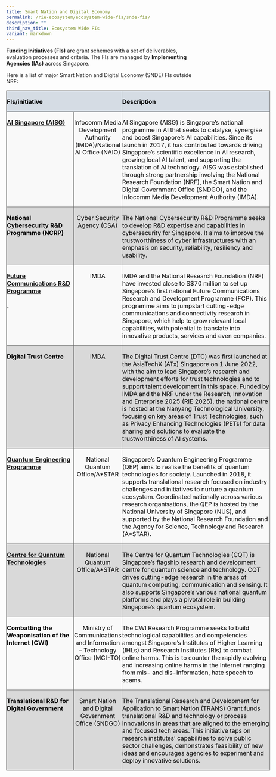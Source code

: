 ```yaml
---
title: Smart Nation and Digital Economy
permalink: /rie-ecosystem/ecosystem-wide-fis/snde-fis/
description: ""
third_nav_title: Ecosystem Wide FIs
variant: markdown
---
```

**Funding Initiatives (FIs)** are grant schemes with a set of deliverables, evaluation processes and criteria. The FIs are managed by **Implementing Agencies (IAs)** across Singapore.

Here is a list of major Smart Nation and Digital Economy (SNDE) FIs outside NRF:

<table class="MsoNormalTable" border="0" cellspacing="0" cellpadding="0" width="708" style="width:531.1pt;border-collapse:collapse;mso-yfti-tbllook:1184;
 mso-padding-alt:0cm 0cm 0cm 0cm"><tbody><tr style="mso-yfti-irow:0;mso-yfti-firstrow:yes;height:5.4pt"><td width="285" colspan="2" style="width:213.55pt;border:solid #606160 1.0pt;
  background:#D5DCE4;mso-background-themecolor:text2;mso-background-themetint:
  51;padding:2.25pt .45pt 0cm .45pt;height:5.4pt"><p class="MsoNormal"><b><span style="color:black;mso-color-alt:windowtext">FIs/initiative</span></b></p></td><td width="423" style="width:317.55pt;border:solid #606160 1.0pt;border-left:
  none;mso-border-left-alt:solid #606160 1.0pt;background:#D5DCE4;mso-background-themecolor:
  text2;mso-background-themetint:51;padding:2.25pt .45pt 0cm .45pt;height:5.4pt"><p class="MsoNormal"><b><span style="color:black;mso-color-alt:windowtext">Description</span></b></p></td></tr><tr style="mso-yfti-irow:1;height:27.45pt"><td width="183" valign="top" style="width:137.2pt;border:solid #606160 1.0pt;
  border-top:none;mso-border-top-alt:solid #606160 1.0pt;background:#F9F9F9;
  padding:2.25pt .45pt 0cm .45pt;height:27.45pt"><p class="MsoNormal"><b><span style="color:black;mso-color-alt:windowtext"><a href="https://aisingapore.org/">AI Singapore (AISG)</a></span></b></p></td><td width="102" valign="top" style="width:76.35pt;border-top:none;border-left:
  none;border-bottom:solid #606160 1.0pt;border-right:solid #606160 1.0pt;
  mso-border-top-alt:solid #606160 1.0pt;mso-border-left-alt:solid #606160 1.0pt;
  background:#F9F9F9;padding:2.25pt .45pt 0cm .45pt;height:27.45pt"><p class="MsoNormal" align="center" style="text-align:center"><span style="color:black;mso-color-alt:windowtext">Infocomm Media Development Authority (IMDA)/National AI Office (NAIO)</span></p></td><td width="423" valign="top" style="width:317.55pt;border-top:none;border-left:
  none;border-bottom:solid #606160 1.0pt;border-right:solid #606160 1.0pt;
  mso-border-top-alt:solid #606160 1.0pt;mso-border-left-alt:solid #606160 1.0pt;
  background:#F9F9F9;padding:2.25pt .45pt 0cm .45pt;height:27.45pt"><p class="MsoNormal"><span style="color:black;mso-color-alt:windowtext">AI Singapore (AISG) is Singapore’s national programme in AI that seeks to catalyse, synergise and boost Singapore’s AI capabilities. Since its launch in 2017, it has contributed towards driving Singapore’s scientific excellence in AI research, growing local AI talent, and supporting the translation of AI technology. AISG was established through strong partnership involving the National Research Foundation (NRF), the Smart Nation and Digital Government Office (SNDGO), and the Infocomm Media Development Authority (IMDA).</span></p></td></tr><tr style="mso-yfti-irow:2;height:27.45pt"><td width="183" valign="top" style="width:137.2pt;border:solid #606160 1.0pt;
  border-top:none;mso-border-top-alt:solid #606160 1.0pt;background:#D9D9D9;
  mso-background-themecolor:background1;mso-background-themeshade:217;
  padding:2.25pt .45pt 0cm .45pt;height:27.45pt"><p class="MsoNormal"><b><span style="color:black;mso-color-alt:windowtext">National Cybersecurity R&amp;D Programme (NCRP)</span></b></p></td><td width="102" valign="top" style="width:76.35pt;border-top:none;border-left:
  none;border-bottom:solid #606160 1.0pt;border-right:solid #606160 1.0pt;
  mso-border-top-alt:solid #606160 1.0pt;mso-border-left-alt:solid #606160 1.0pt;
  background:#D9D9D9;mso-background-themecolor:background1;mso-background-themeshade:
  217;padding:2.25pt .45pt 0cm .45pt;height:27.45pt"><p class="MsoNormal" align="center" style="text-align:center"><span style="color:black;mso-color-alt:windowtext">Cyber Security Agency (CSA)</span></p></td><td width="423" valign="top" style="width:317.55pt;border-top:none;border-left:
  none;border-bottom:solid #606160 1.0pt;border-right:solid #606160 1.0pt;
  mso-border-top-alt:solid #606160 1.0pt;mso-border-left-alt:solid #606160 1.0pt;
  background:#D9D9D9;mso-background-themecolor:background1;mso-background-themeshade:
  217;padding:2.25pt .45pt 0cm .45pt;height:27.45pt"><p class="MsoNormal"><span style="color:black;mso-color-alt:windowtext">The National Cybersecurity R&amp;D Programme seeks to develop R&amp;D expertise and capabilities in cybersecurity for Singapore. It aims to improve the trustworthiness of cyber infrastructures with an emphasis on security, reliability, resiliency and usability.</span></p></td></tr><tr style="mso-yfti-irow:3;height:27.45pt"><td width="183" valign="top" style="width:137.2pt;border:solid #606160 1.0pt;
  border-top:none;mso-border-top-alt:solid #606160 1.0pt;background:#F9F9F9;
  padding:2.25pt .45pt 0cm .45pt;height:27.45pt"><p class="MsoNormal"><b><span style="color:black;mso-color-alt:windowtext"><a href="https://www.imda.gov.sg/how-we-can-help/future-communications-research-and-development-programme">Future Communications R&amp;D Programme</a></span></b></p><p class="MsoNormal"><a href="https://www.imda.gov.sg/how-we-can-help/future-communications-research-and-development-programme"><b>&nbsp;</b></a></p></td><td width="102" valign="top" style="width:76.35pt;border-top:none;border-left:
  none;border-bottom:solid #606160 1.0pt;border-right:solid #606160 1.0pt;
  mso-border-top-alt:solid #606160 1.0pt;mso-border-left-alt:solid #606160 1.0pt;
  background:#F9F9F9;padding:2.25pt .45pt 0cm .45pt;height:27.45pt"><p class="MsoNormal" align="center" style="text-align:center"><span style="color:black;mso-color-alt:windowtext">IMDA</span></p></td><td width="423" valign="top" style="width:317.55pt;border-top:none;border-left:
  none;border-bottom:solid #606160 1.0pt;border-right:solid #606160 1.0pt;
  mso-border-top-alt:solid #606160 1.0pt;mso-border-left-alt:solid #606160 1.0pt;
  background:#F9F9F9;padding:2.25pt .45pt 0cm .45pt;height:27.45pt"><p class="MsoNormal"><span style="color:black;mso-color-alt:windowtext">IMDA and the National Research Foundation (NRF) have invested close to S$70 million to set up Singapore’s first national Future Communications Research and Development Programme (FCP). This programme aims to jumpstart cutting-edge communications and connectivity research in Singapore, which help to grow relevant local capabilities, with potential to translate into innovative products, services and even companies.</span></p></td></tr><tr style="mso-yfti-irow:4;height:27.45pt"><td width="183" valign="top" style="width:137.2pt;border:solid #606160 1.0pt;
  border-top:none;mso-border-top-alt:solid #606160 1.0pt;background:#D9D9D9;
  mso-background-themecolor:background1;mso-background-themeshade:217;
  padding:2.25pt .45pt 0cm .45pt;height:27.45pt"><p class="MsoNormal"><b><span style="color:black;mso-color-alt:windowtext">Digital Trust Centre</span></b></p></td><td width="102" valign="top" style="width:76.35pt;border-top:none;border-left:
  none;border-bottom:solid #606160 1.0pt;border-right:solid #606160 1.0pt;
  mso-border-top-alt:solid #606160 1.0pt;mso-border-left-alt:solid #606160 1.0pt;
  background:#D9D9D9;mso-background-themecolor:background1;mso-background-themeshade:
  217;padding:2.25pt .45pt 0cm .45pt;height:27.45pt"><p class="MsoNormal" align="center" style="text-align:center"><span style="color:black;mso-color-alt:windowtext">IMDA</span></p></td><td width="423" valign="top" style="width:317.55pt;border-top:none;border-left:
  none;border-bottom:solid #606160 1.0pt;border-right:solid #606160 1.0pt;
  mso-border-top-alt:solid #606160 1.0pt;mso-border-left-alt:solid #606160 1.0pt;
  background:#D9D9D9;mso-background-themecolor:background1;mso-background-themeshade:
  217;padding:2.25pt .45pt 0cm .45pt;height:27.45pt"><p class="MsoNormal"><span style="color:black;mso-color-alt:windowtext">The Digital Trust Centre (DTC) was first launched at the AsiaTechX (ATx) Singapore on 1 June 2022, with the aim to lead Singapore’s research and development efforts for trust technologies and to support talent development in this space. Funded by IMDA and the NRF under the Research, Innovation and Enterprise 2025 (RIE 2025), the national centre is hosted at the Nanyang Technological University, focusing on key areas of Trust Technologies, such as Privacy Enhancing Technologies (PETs) for data sharing and solutions to evaluate the trustworthiness of AI systems.</span></p></td></tr><tr style="mso-yfti-irow:5;height:27.45pt"><td width="183" valign="top" style="width:137.2pt;border:solid #606160 1.0pt;
  border-top:none;mso-border-top-alt:solid #606160 1.0pt;background:#F9F9F9;
  padding:2.25pt .45pt 0cm .45pt;height:27.45pt"><p class="MsoNormal"><b><span style="color:black;mso-color-alt:windowtext"><a href="https://qepsg.org/">Quantum Engineering Programme</a></span></b></p></td><td width="102" valign="top" style="width:76.35pt;border-top:none;border-left:
  none;border-bottom:solid #606160 1.0pt;border-right:solid #606160 1.0pt;
  mso-border-top-alt:solid #606160 1.0pt;mso-border-left-alt:solid #606160 1.0pt;
  background:#F9F9F9;padding:2.25pt .45pt 0cm .45pt;height:27.45pt"><p class="MsoNormal" align="center" style="text-align:center"><span style="color:black;mso-color-alt:windowtext">National Quantum Office/A*STAR</span></p></td><td width="423" valign="top" style="width:317.55pt;border-top:none;border-left:
  none;border-bottom:solid #606160 1.0pt;border-right:solid #606160 1.0pt;
  mso-border-top-alt:solid #606160 1.0pt;mso-border-left-alt:solid #606160 1.0pt;
  background:#F9F9F9;padding:2.25pt .45pt 0cm .45pt;height:27.45pt"><p class="MsoNormal"><span style="color:black;mso-color-alt:windowtext">Singapore’s Quantum Engineering Programme (QEP) aims to realise the benefits of quantum technologies for society. Launched in 2018, it supports translational research focused on industry challenges and initiatives to nurture a quantum ecosystem. Coordinated nationally across various research organisations, the QEP is hosted by the National University of Singapore (NUS), and supported by the National Research Foundation and the Agency for Science, Technology and Research (A*STAR).</span></p></td></tr><tr style="mso-yfti-irow:6;height:27.45pt"><td width="183" valign="top" style="width:137.2pt;border:solid #606160 1.0pt;
  border-top:none;mso-border-top-alt:solid #606160 1.0pt;background:#D9D9D9;
  mso-background-themecolor:background1;mso-background-themeshade:217;
  padding:2.25pt .45pt 0cm .45pt;height:27.45pt"><p class="MsoNormal"><b><span style="color:black;mso-color-alt:windowtext"><a href="https://www.quantumlah.org/what-we-do/">Centre for Quantum Technologies</a></span></b></p></td><td width="102" valign="top" style="width:76.35pt;border-top:none;border-left:
  none;border-bottom:solid #606160 1.0pt;border-right:solid #606160 1.0pt;
  mso-border-top-alt:solid #606160 1.0pt;mso-border-left-alt:solid #606160 1.0pt;
  background:#D9D9D9;mso-background-themecolor:background1;mso-background-themeshade:
  217;padding:2.25pt .45pt 0cm .45pt;height:27.45pt"><p class="MsoNormal" align="center" style="text-align:center"><span style="color:black;mso-color-alt:windowtext">National Quantum Office/A*STAR</span></p></td><td width="423" valign="top" style="width:317.55pt;border-top:none;border-left:
  none;border-bottom:solid #606160 1.0pt;border-right:solid #606160 1.0pt;
  mso-border-top-alt:solid #606160 1.0pt;mso-border-left-alt:solid #606160 1.0pt;
  background:#D9D9D9;mso-background-themecolor:background1;mso-background-themeshade:
  217;padding:2.25pt .45pt 0cm .45pt;height:27.45pt"><p class="MsoNormal"><span style="color:black;mso-color-alt:windowtext">The Centre for Quantum Technologies (CQT) is Singapore’s flagship research and development centre for quantum science and technology. CQT drives cutting-edge research in the areas of quantum computing, communication and sensing. It also supports Singapore’s various national quantum platforms and plays a pivotal role in building Singapore’s quantum ecosystem.</span></p></td></tr><tr style="mso-yfti-irow:7;height:27.45pt"><td width="183" valign="top" style="width:137.2pt;border:solid #606160 1.0pt;
  border-top:none;mso-border-top-alt:solid #606160 1.0pt;background:#F9F9F9;
  padding:2.25pt .45pt 0cm .45pt;height:27.45pt"><p class="MsoNormal"><b><span style="color:black;mso-color-alt:windowtext">Combatting the Weaponisation of the Internet (CWI)</span></b></p></td><td width="102" valign="top" style="width:76.35pt;border-top:none;border-left:
  none;border-bottom:solid #606160 1.0pt;border-right:solid #606160 1.0pt;
  mso-border-top-alt:solid #606160 1.0pt;mso-border-left-alt:solid #606160 1.0pt;
  background:#F9F9F9;padding:2.25pt .45pt 0cm .45pt;height:27.45pt"><p class="MsoNormal" align="center" style="text-align:center"><span style="color:black;mso-color-alt:windowtext">Ministry of Communications and Information – Technology Office (MCI-TO)</span></p></td><td width="423" valign="top" style="width:317.55pt;border-top:none;border-left:
  none;border-bottom:solid #606160 1.0pt;border-right:solid #606160 1.0pt;
  mso-border-top-alt:solid #606160 1.0pt;mso-border-left-alt:solid #606160 1.0pt;
  background:#F9F9F9;padding:2.25pt .45pt 0cm .45pt;height:27.45pt"><p class="MsoNormal"><span style="color:black;mso-color-alt:windowtext">The CWI Research Programme seeks to build technological capabilities and competencies amongst Singapore’s Institutes of Higher Learning (IHLs) and Research Institutes (RIs) to combat online harms. This is to counter the rapidly evolving and increasing online harms in the Internet ranging from mis- and dis-information, hate speech to scams.</span></p></td></tr><tr style="mso-yfti-irow:8;mso-yfti-lastrow:yes;height:27.45pt"><td width="183" valign="top" style="width:137.2pt;border:solid #606160 1.0pt;
  border-top:none;mso-border-top-alt:solid #606160 1.0pt;background:#D9D9D9;
  mso-background-themecolor:background1;mso-background-themeshade:217;
  padding:2.25pt .45pt 0cm .45pt;height:27.45pt"><p class="MsoNormal"><b><span style="color:black;mso-color-alt:windowtext">Translational R&amp;D for Digital Government</span></b></p></td><td width="102" valign="top" style="width:76.35pt;border-top:none;border-left:
  none;border-bottom:solid #606160 1.0pt;border-right:solid #606160 1.0pt;
  mso-border-top-alt:solid #606160 1.0pt;mso-border-left-alt:solid #606160 1.0pt;
  background:#D9D9D9;mso-background-themecolor:background1;mso-background-themeshade:
  217;padding:2.25pt .45pt 0cm .45pt;height:27.45pt"><p class="MsoNormal" align="center" style="text-align:center"><span style="color:black;mso-color-alt:windowtext">Smart Nation and Digital Government Office (SNDGO)</span></p></td><td width="423" valign="top" style="width:317.55pt;border-top:none;border-left:
  none;border-bottom:solid #606160 1.0pt;border-right:solid #606160 1.0pt;
  mso-border-top-alt:solid #606160 1.0pt;mso-border-left-alt:solid #606160 1.0pt;
  background:#D9D9D9;mso-background-themecolor:background1;mso-background-themeshade:
  217;padding:2.25pt .45pt 0cm .45pt;height:27.45pt"><p class="MsoNormal"><span style="color:black;mso-color-alt:windowtext">The Translational Research and Development for Application to Smart Nation (TRANS) Grant funds translational R&amp;D and technology or process innovations in areas that are aligned to the emerging and focused tech areas. This initiative taps on research institutes’ capabilities to solve public sector challenges, demonstrates feasibility of new ideas and encourages agencies to experiment and deploy innovative solutions.</span></p></td></tr></tbody></table>